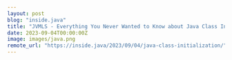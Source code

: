 ```yaml
---
layout: post
blog: "inside.java"
title: "JVMLS - Everything You Never Wanted to Know about Java Class Initialization"
date: 2023-09-04T00:00:00Z
image: images/java.png
remote_url: "https://inside.java/2023/09/04/java-class-initialization/"
---
```

